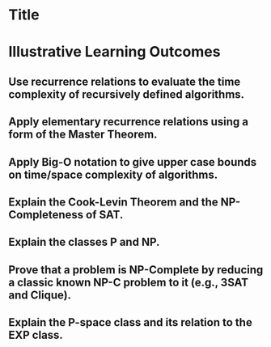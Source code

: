 # Title

# Illustrative Learning Outcomes

## Use recurrence relations to evaluate the time complexity of recursively defined algorithms.

## Apply elementary recurrence relations using a form of the Master Theorem.

## Apply Big-O notation to give upper case bounds on time/space complexity of algorithms.

## Explain the Cook-Levin Theorem and the NP-Completeness of SAT.


## Explain the classes P and NP.

## Prove that a problem is NP-Complete by reducing a classic known NP-C problem to it (e.g., 3SAT and Clique).

## Explain the P-space class and its relation to the EXP class.
